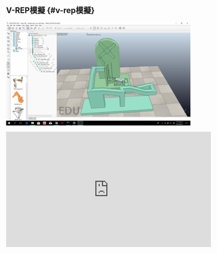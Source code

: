 ## V-REP模擬 {#v-rep模擬}

![](/assets/vrep_2018-04-21_14-11-19.png)


<iframe width="560" height="315" src="https://www.youtube.com/embed/dBYt6YG9YiU" frameborder="0" allow="autoplay; encrypted-media" allowfullscreen></iframe>
